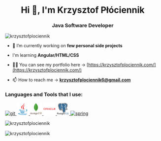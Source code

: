 <h1 align="center">Hi 👋, I'm Krzysztof Płóciennik</h1>
<h3 align="center">Java Software Developer</h3>

<p align="left"> <img src="https://komarev.com/ghpvc/?username=krzysztofplociennik&label=Profile%20views&color=0e75b6&style=flat" alt="krzysztofplociennik" /> </p>

- 🔭 I’m currently working on **few personal side projects**

- I'm learning **Angular/HTML/CSS**

- 👨‍💻 You can see my portfolio here -> [https://krzysztofplociennik.com/](https://krzysztofplociennik.com/) 

- 📫 How to reach me -> **krzysztofplociennik6@gmail.com**

<h3 align="left">Languages and Tools that I use:</h3>
<p align="left"> 
  <a href="https://git-scm.com/" target="_blank" rel="noreferrer"> <img src="https://www.vectorlogo.zone/logos/git-scm/git-scm-icon.svg" alt="git" width="40" height="40"/> </a> 
  <a href="https://www.java.com" target="_blank" rel="noreferrer"> <img src="https://raw.githubusercontent.com/devicons/devicon/master/icons/java/java-original.svg" alt="java" width="40" height="40"/> </a> 
  <a href="https://www.mongodb.com/" target="_blank" rel="noreferrer"> <img src="https://raw.githubusercontent.com/devicons/devicon/master/icons/mongodb/mongodb-original-wordmark.svg" alt="mongodb" width="40" height="40"/> </a> 
  <a href="https://www.oracle.com/" target="_blank" rel="noreferrer"> <img src="https://raw.githubusercontent.com/devicons/devicon/master/icons/oracle/oracle-original.svg" alt="oracle" width="40" height="40"/> </a> 
  <a href="https://www.postgresql.org" target="_blank" rel="noreferrer"> <img src="https://raw.githubusercontent.com/devicons/devicon/master/icons/postgresql/postgresql-original-wordmark.svg" alt="postgresql" width="40" height="40"/> </a> 
  <a href="https://spring.io/" target="_blank" rel="noreferrer"> <img src="https://www.vectorlogo.zone/logos/springio/springio-icon.svg" alt="spring" width="40" height="40"/> </a> </p>

<p><img align="center" src="https://github-readme-stats.vercel.app/api/top-langs?username=krzysztofplociennik&show_icons=true&locale=en&layout=compact" alt="krzysztofplociennik" /></p>

<p><img align="center" src="https://github-readme-streak-stats.herokuapp.com/?user=krzysztofplociennik&" alt="krzysztofplociennik" /></p>

